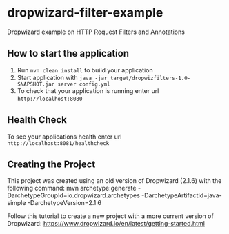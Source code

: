 # dropwizard-filter-example
Dropwizard example on HTTP Request Filters and Annotations


How to start the application
---

1. Run `mvn clean install` to build your application
1. Start application with `java -jar target/dropwizfilters-1.0-SNAPSHOT.jar server config.yml`
1. To check that your application is running enter url `http://localhost:8080`


Health Check
---

To see your applications health enter url `http://localhost:8081/healthcheck`


Creating the Project
---

This project was created using an old version of Dropwizard (2.1.6) with the following command:
mvn archetype:generate -DarchetypeGroupId=io.dropwizard.archetypes -DarchetypeArtifactId=java-simple -DarchetypeVersion=2.1.6

Follow this tutorial to create a new project with a more current version of Dropwizard:
https://www.dropwizard.io/en/latest/getting-started.html
